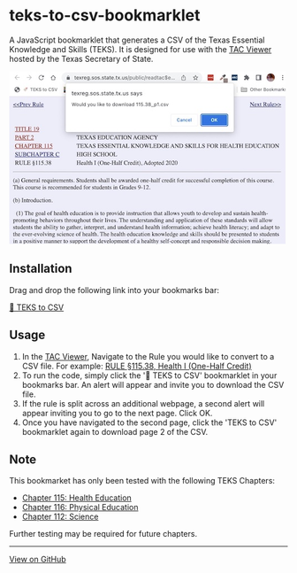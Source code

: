# teks-to-csv-bookmarklet
A JavaScript bookmarklet that generates a CSV of the Texas Essential Knowledge and Skills (TEKS). It is designed for use with the [TAC Viewer](https://texreg.sos.state.tx.us/public/readtac$ext.viewtac) hosted by the Texas Secretary of State. 

![Screenshot of an alert on the TAC website "Would you like to download 115.38_p1.csv"](teks-to-csv-screenshot.jpg)

## Installation
Drag and drop the following link into your bookmarks bar: 

<a href="javascript:(function()%7Bvar%20jsCode%20%3D%20document.createElement(%27script%27)%3BjsCode.setAttribute(%27src%27%2C%20%27https%3A%2F%2Fcdn.jsdelivr.net%2Fgh%2FRegion13%2Fteks-to-csv-bookmarklet%40master%2Fscript.js%27)%3Bdocument.body.appendChild(jsCode)%3B%7D())%3B%0A">🔖 TEKS to CSV</a>

## Usage
1. In the [TAC Viewer](https://texreg.sos.state.tx.us/public/readtac$ext.viewtac), Navigate to the Rule you would like to convert to a CSV file. For example: [RULE §115.38, Health I (One-Half Credit)](https://texreg.sos.state.tx.us/public/readtac$ext.TacPage?sl=R&app=9&p_dir=&p_rloc=&p_tloc=&p_ploc=&pg=1&p_tac=&ti=19&pt=2&ch=115&rl=38)
2. To run the code, simply click the '🔖 TEKS to CSV' bookmarklet in your bookmarks bar. An alert will appear and invite you to download the CSV file. 
3. If the rule is split across an additional webpage, a second alert will appear inviting you to go to the next page. Click OK. 
4. Once you have navigated to the second page, click the 'TEKS to CSV' bookmarklet again to download page 2 of the CSV.

## Note
This bookmarket has only been tested with the following TEKS Chapters:

* [Chapter 115: Health Education](https://texreg.sos.state.tx.us/public/readtac$ext.ViewTAC?tac_view=4&ti=19&pt=2&ch=115)
* [Chapter 116: Physical Education](https://texreg.sos.state.tx.us/public/readtac$ext.ViewTAC?tac_view=4&ti=19&pt=2&ch=116)
* [Chapter 112: Science](https://texreg.sos.state.tx.us/public/readtac$ext.ViewTAC?tac_view=4&ti=19&pt=2&ch=112)

Further testing may be required for future chapters. 

---

[View on GitHub](https://github.com/Region13/teks-to-csv-bookmarklet)